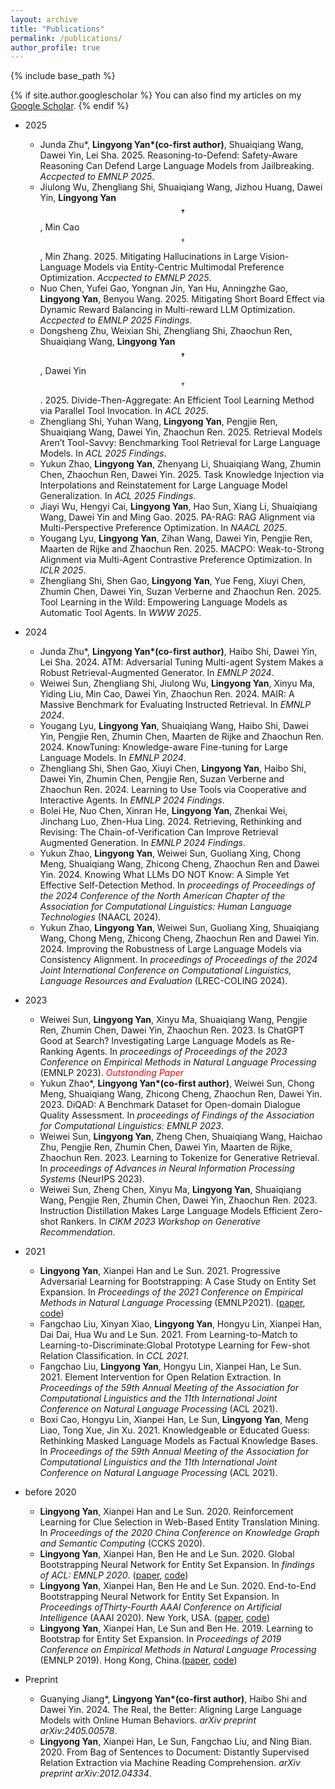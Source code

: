```yaml
---
layout: archive
title: "Publications"
permalink: /publications/
author_profile: true
---
```


{% include base_path %}

{% if site.author.googlescholar %}
  You can also find my articles on my [Google Scholar]({{site.author.googlescholar}}).
{% endif %}

- 2025
    - Junda Zhu\*, **Lingyong Yan\*(co-first author)**, Shuaiqiang Wang, Dawei Yin, Lei Sha. 2025. Reasoning-to-Defend: Safety-Aware Reasoning Can Defend Large Language Models from Jailbreaking. *Accpected to EMNLP 2025*.
    - Jiulong Wu, Zhengliang Shi, Shuaiqiang Wang, Jizhou Huang, Dawei Yin, **Lingyong Yan$$^\dagger$$**, Min Cao$$^\dagger$$, Min Zhang. 2025. Mitigating Hallucinations in Large Vision-Language Models via Entity-Centric Multimodal Preference Optimization. *Accpected to EMNLP 2025*.
    - Nuo Chen, Yufei Gao, Yongnan Jin, Yan Hu, Anningzhe Gao, **Lingyong Yan**, Benyou Wang. 2025. Mitigating Short Board Effect via Dynamic Reward Balancing in Multi-reward LLM Optimization. *Accpected to EMNLP 2025 Findings*.
    - Dongsheng Zhu, Weixian Shi, Zhengliang Shi, Zhaochun Ren, Shuaiqiang Wang, **Lingyong Yan$$^\dagger$$**, Dawei Yin$$^\dagger$$. 2025. Divide-Then-Aggregate: An Efficient Tool Learning Method via Parallel Tool Invocation. In *ACL 2025*.
    - Zhengliang Shi, Yuhan Wang, **Lingyong Yan**, Pengjie Ren, Shuaiqiang Wang, Dawei Yin, Zhaochun Ren. 2025. Retrieval Models Aren’t Tool-Savvy: Benchmarking Tool Retrieval for Large Language Models. In *ACL 2025 Findings*.
    - Yukun Zhao, **Lingyong Yan**, Zhenyang Li, Shuaiqiang Wang, Zhumin Chen, Zhaochun Ren, Dawei Yin. 2025. Task Knowledge Injection via Interpolations and Reinstatement for Large Language Model Generalization. In *ACL 2025 Findings*.
    - Jiayi Wu, Hengyi Cai, **Lingyong Yan**, Hao Sun, Xiang Li, Shuaiqiang Wang, Dawei Yin and Ming Gao. 2025. PA-RAG: RAG Alignment via Multi-Perspective Preference Optimization. In *NAACL 2025*.
    - Yougang Lyu, **Lingyong Yan**, Zihan Wang, Dawei Yin, Pengjie Ren, Maarten de Rijke and Zhaochun Ren. 2025. MACPO: Weak-to-Strong Alignment via Multi-Agent Contrastive Preference Optimization. In *ICLR 2025*.
    - Zhengliang Shi, Shen Gao, **Lingyong Yan**, Yue Feng, Xiuyi Chen, Zhumin Chen, Dawei Yin, Suzan Verberne and Zhaochun Ren. 2025. Tool Learning in the Wild: Empowering Language Models as Automatic Tool Agents. In *WWW 2025*.

- 2024
    - Junda Zhu\*, **Lingyong Yan\*(co-first author)**, Haibo Shi, Dawei Yin, Lei Sha. 2024. ATM: Adversarial Tuning Multi-agent System Makes a Robust Retrieval-Augmented Generator. In *EMNLP 2024*.
    - Weiwei Sun, Zhengliang Shi, Jiulong Wu, **Lingyong Yan**, Xinyu Ma, Yiding Liu, Min Cao, Dawei Yin, Zhaochun Ren. 2024. MAIR: A Massive Benchmark for Evaluating Instructed Retrieval. In *EMNLP 2024*.
    - Yougang Lyu, **Lingyong Yan**, Shuaiqiang Wang, Haibo Shi, Dawei Yin, Pengjie Ren, Zhumin Chen, Maarten de Rijke and Zhaochun Ren. 2024. KnowTuning: Knowledge-aware Fine-tuning for Large Language Models. In *EMNLP 2024*.
    - Zhengliang Shi, Shen Gao, Xiuyi Chen, **Lingyong Yan**, Haibo Shi, Dawei Yin, Zhumin Chen, Pengjie Ren, Suzan Verberne and Zhaochun Ren. 2024. Learning to Use Tools via Cooperative and Interactive Agents. In *EMNLP 2024 Findings*.
    - Bolei He, Nuo Chen, Xinran He, **Lingyong Yan**, Zhenkai Wei, Jinchang Luo, Zhen-Hua Ling. 2024. Retrieving, Rethinking and Revising: The Chain-of-Verification Can Improve Retrieval Augmented Generation. In *EMNLP 2024 Findings*.
    - Yukun Zhao, **Lingyong Yan**, Weiwei Sun, Guoliang Xing, Chong Meng, Shuaiqiang Wang, Zhicong Cheng, Zhaochun Ren and Dawei Yin. 2024. Knowing What LLMs DO NOT Know: A Simple Yet Effective Self-Detection Method. In *proceedings of Proceedings of the 2024 Conference of the North American Chapter of the Association for Computational Linguistics: Human Language Technologies* (NAACL 2024).
    - Yukun Zhao, **Lingyong Yan**, Weiwei Sun, Guoliang Xing, Shuaiqiang Wang, Chong Meng, Zhicong Cheng, Zhaochun Ren and Dawei Yin. 2024. Improving the Robustness of Large Language Models via Consistency Alignment. In *proceedings of Proceedings of the 2024 Joint International Conference on Computational Linguistics, Language Resources and Evaluation* (LREC-COLING 2024).
- 2023
    - Weiwei Sun, **Lingyong Yan**, Xinyu Ma, Shuaiqiang Wang, Pengjie Ren, Zhumin Chen, Dawei Yin, Zhaochun Ren. 2023. Is ChatGPT Good at Search? Investigating Large Language Models as Re-Ranking Agents. In *proceedings of Proceedings of the 2023 Conference on Empirical Methods in Natural Language Processing* (EMNLP 2023). <span style="color:red;">*Outstanding Paper* </span>
    - Yukun Zhao\*, **Lingyong Yan\*(co-first author)**, Weiwei Sun, Chong Meng, Shuaiqiang Wang, Zhicong Cheng, Zhaochun Ren, Dawei Yin. 2023. DiQAD: A Benchmark Dataset for Open-domain Dialogue Quality Assessment. In *proceedings of Findings of the Association for Computational Linguistics: EMNLP 2023*.
    - Weiwei Sun, **Lingyong Yan**, Zheng Chen, Shuaiqiang Wang, Haichao Zhu, Pengjie Ren, Zhumin Chen, Dawei Yin, Maarten de Rijke, Zhaochun Ren. 2023. Learning to Tokenize for Generative Retrieval. In *proceedings of Advances in Neural Information Processing Systems* (NeurIPS 2023).
    - Weiwei Sun, Zheng Chen, Xinyu Ma, **Lingyong Yan**, Shuaiqiang Wang, Pengjie Ren, Zhumin Chen, Dawei Yin, Zhaochun Ren. 2023. Instruction Distillation Makes Large Language Models Efficient Zero-shot Rankers. In *CIKM 2023 Workshop on Generative Recommendation*.
- 2021
    - **Lingyong Yan**, Xianpei Han and Le Sun. 2021. Progressive Adversarial Learning for Bootstrapping: A Case Study on Entity Set Expansion. In *Proceedings of the 2021 Conference on Empirical Methods in Natural Language Processing* (EMNLP2021). ([paper](https://aclanthology.org/2021.emnlp-main.762.pdf), [code](https://github.com/lingyongyan/BootstrapGAN))
    - Fangchao Liu, Xinyan Xiao, **Lingyong Yan**, Hongyu Lin, Xianpei Han, Dai Dai, Hua Wu and Le Sun. 2021. From Learning-to-Match to Learning-to-Discriminate:Global Prototype Learning for Few-shot Relation Classification. In *CCL 2021*.
    - Fangchao Liu, **Lingyong Yan**, Hongyu Lin, Xianpei Han, Le Sun. 2021. Element Intervention for Open Relation Extraction. In *Proceedings of the 59th Annual Meeting of the Association for Computational Linguistics and the 11th International Joint Conference on Natural Language Processing* (ACL 2021).
    - Boxi Cao, Hongyu Lin, Xianpei Han, Le Sun, **Lingyong Yan**, Meng Liao, Tong Xue, Jin Xu. 2021. Knowledgeable or Educated Guess: Rethinking Masked Language Models as Factual Knowledge Bases. In *Proceedings of the 59th Annual Meeting of the Association for Computational Linguistics and the 11th International Joint Conference on Natural Language Processing* (ACL 2021).
- before 2020
    - **Lingyong Yan**, Xianpei Han and Le Sun. 2020. Reinforcement Learning for Clue Selection in Web-Based Entity Translation Mining. In *Proceedings of the 2020 China Conference on Knowledge Graph and Semantic Computing* (CCKS 2020). 
    - **Lingyong Yan**, Xianpei Han, Ben He and Le Sun. 2020. Global Bootstrapping Neural Network for Entity Set Expansion. In *findings of ACL: EMNLP 2020*. ([paper](https://www.aclweb.org/anthology/2020.findings-emnlp.331), [code](https://github.com/lingyongyan/bootstrapping_pre-train))
    - **Lingyong Yan**, Xianpei Han, Ben He and Le Sun. 2020. End-to-End Bootstrapping Neural Network for Entity Set Expansion. In *Proceedings ofThirty-Fourth AAAI Conference on Artificial Intelligence* (AAAI 2020). New York, USA. ([paper](https://aaai.org/ojs/index.php/AAAI/article/download/6482/6338), [code](https://github.com/lingyongyan/bootstrapnet))
    - **Lingyong Yan**, Xianpei Han, Le Sun and Ben He. 2019. Learning to Bootstrap for Entity Set Expansion. In *Proceedings of 2019 Conference on Empirical Methods in Natural Language Processing* (EMNLP 2019). Hong Kong, China.([paper](https://www.aclweb.org/anthology/D19-1028.pdf), [code](https://github.com/lingyongyan/mcts-bootstrapping))

- Preprint
    - Guanying Jiang\*, **Lingyong Yan\*(co-first author)**, Haibo Shi and Dawei Yin. 2024. The Real, the Better: Aligning Large Language Models with Online Human Behaviors. *arXiv preprint arXiv:2405.00578*.
    - **Lingyong Yan**, Xianpei Han, Le Sun, Fangchao Liu, and Ning Bian. 2020. From Bag of Sentences to Document: Distantly Supervised Relation Extraction via Machine Reading Comprehension. *arXiv preprint arXiv:2012.04334*.